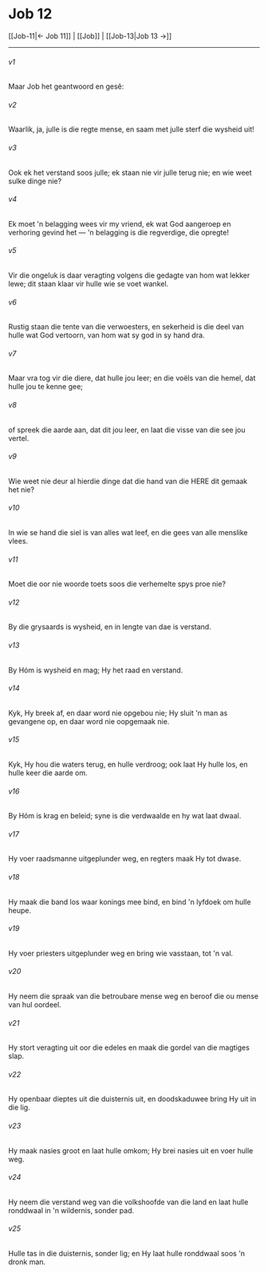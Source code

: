 # Job 12

[[Job-11|← Job 11]] | [[Job]] | [[Job-13|Job 13 →]]
***

###### v1
Maar Job het geantwoord en gesê: 
###### v2
Waarlik, ja, julle is die regte mense, en saam met julle sterf die wysheid uit! 
###### v3
Ook ek het verstand soos julle; ek staan nie vir julle terug nie; en wie weet sulke dinge nie? 
###### v4
Ek moet 'n belagging wees vir my vriend, ek wat God aangeroep en verhoring gevind het — 'n belagging is die regverdige, die opregte! 
###### v5
Vir die ongeluk is daar veragting volgens die gedagte van hom wat lekker lewe; dit staan klaar vir hulle wie se voet wankel. 
###### v6
Rustig staan die tente van die verwoesters, en sekerheid is die deel van hulle wat God vertoorn, van hom wat sy god in sy hand dra. 
###### v7
Maar vra tog vir die diere, dat hulle jou leer; en die voëls van die hemel, dat hulle jou te kenne gee; 
###### v8
of spreek die aarde aan, dat dit jou leer, en laat die visse van die see jou vertel. 
###### v9
Wie weet nie deur al hierdie dinge dat die hand van die HERE dit gemaak het nie? 
###### v10
In wie se hand die siel is van alles wat leef, en die gees van alle menslike vlees. 
###### v11
Moet die oor nie woorde toets soos die verhemelte spys proe nie? 
###### v12
By die grysaards is wysheid, en in lengte van dae is verstand. 
###### v13
By Hóm is wysheid en mag; Hy het raad en verstand. 
###### v14
Kyk, Hy breek af, en daar word nie opgebou nie; Hy sluit 'n man as gevangene op, en daar word nie oopgemaak nie. 
###### v15
Kyk, Hy hou die waters terug, en hulle verdroog; ook laat Hy hulle los, en hulle keer die aarde om. 
###### v16
By Hóm is krag en beleid; syne is die verdwaalde en hy wat laat dwaal. 
###### v17
Hy voer raadsmanne uitgeplunder weg, en regters maak Hy tot dwase. 
###### v18
Hy maak die band los waar konings mee bind, en bind 'n lyfdoek om hulle heupe. 
###### v19
Hy voer priesters uitgeplunder weg en bring wie vasstaan, tot 'n val. 
###### v20
Hy neem die spraak van die betroubare mense weg en beroof die ou mense van hul oordeel. 
###### v21
Hy stort veragting uit oor die edeles en maak die gordel van die magtiges slap. 
###### v22
Hy openbaar dieptes uit die duisternis uit, en doodskaduwee bring Hy uit in die lig. 
###### v23
Hy maak nasies groot en laat hulle omkom; Hy brei nasies uit en voer hulle weg. 
###### v24
Hy neem die verstand weg van die volkshoofde van die land en laat hulle ronddwaal in 'n wildernis, sonder pad. 
###### v25
Hulle tas in die duisternis, sonder lig; en Hy laat hulle ronddwaal soos 'n dronk man. 
